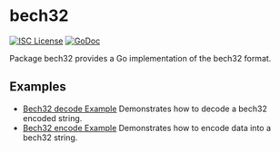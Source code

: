 # bech32

[![ISC License](http://img.shields.io/badge/license-ISC-blue.svg)](https://choosealicense.com/licenses/isc/)
[![GoDoc](https://godoc.org/github.com/spectre-project/spectred/util/bech32?status.png)](http://godoc.org/github.com/spectre-project/spectred/util/bech32)

Package bech32 provides a Go implementation of the bech32 format.

## Examples

* [Bech32 decode Example](http://godoc.org/github.com/spectre-project/spectred/util/bech32#example-Bech32Decode)
  Demonstrates how to decode a bech32 encoded string.
* [Bech32 encode Example](http://godoc.org/github.com/spectre-project/spectred/util/bech32#example-BechEncode)
  Demonstrates how to encode data into a bech32 string.
